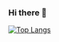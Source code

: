 ### Hi there 👋

[![Top Langs](https://github-readme-stats.vercel.app/api/top-langs/?username=oliverio89)](https://github.com/anuraghazra/github-readme-stats)

<!--
**oliverio89/oliverio89** is a ✨ _special_ ✨ repository because its `README.md` (this file) appears on your GitHub profile.

Here are some ideas to get you started:

- 🔭 I’m currently working on ...
- 🌱 I’m currently learning ...
- 👯 I’m looking to collaborate on ...
- 🤔 I’m looking for help with ...
- 💬 Ask me about ...
- 📫 How to reach me: ...
- 😄 Pronouns: ...
- ⚡ Fun fact: ...
-->
